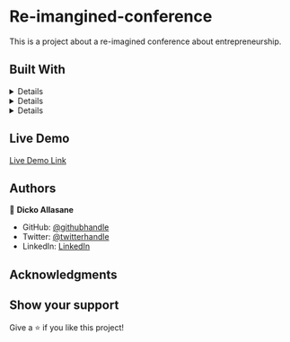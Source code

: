 # Re-imangined-conference
This is a project about a re-imagined conference about entrepreneurship.

## Built With

<details>
  <ul>
    <li><a href="https://developer.mozilla.org/fr/docs/Web/HTML#:~:text=HTML%20signifie%20%C2%AB%20HyperText%20Markup%20Language,page%20web%20et%20sa%20structure.">HTML</a></li>
  </ul>
</details>

<details>
  <ul>
    <li><a href="https://developer.mozilla.org/fr/docs/Web/CSS">CSS</a></li>
  </ul>
</details>

<details>
  <ul>
    <li><a href="https://www.postgresql.org/">Javascript</a></li>
  </ul>
</details>


## Live Demo

[Live Demo Link](https://livedemo.com)


## Authors

👤 **Dicko Allasane**

- GitHub: [@githubhandle](https://github.com/Trast00)
- Twitter: [@twitterhandle](https://twitter.com/AllassaneDicko0/)
- LinkedIn: [LinkedIn](https://www.linkedin.com/in/allassane-dicko-744aaa224)

## Acknowledgments

## Show your support

Give a ⭐️ if you like this project!